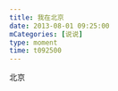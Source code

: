 ```yaml
---
title: 我在北京
date: 2013-08-01 09:25:00
mCategories: [说说]
type: moment
time: t092500
---
```


<div id="pics-20130801092500"></div>

<script src="/lib/moment/pics.js"></script>
<script>
var data = [
    {"link": "2013-08-01_000003.jpeg", "type": "shuoshuo"},
    {"link": "2013-08-01_000005.jpeg", "type": "shuoshuo"},
    {"link": "2013-08-01_000006.jpeg", "type": "shuoshuo"},
    {"link": "2013-08-01_000007.jpeg", "type": "shuoshuo"}
];
picsRender(data, "pics-20130801092500");
</script>

北京
